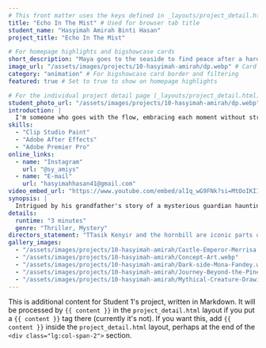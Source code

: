 ```yaml
---
# This front matter uses the keys defined in _layouts/project_detail.html
title: "Echo In The Mist" # Used for browser tab title
student_name: "Hasyimah Amirah Binti Hasan"
project_title: "Echo In The Mist"

# For homepage highlights and bigshowcase cards
short_description: "Maya goes to the seaside to find peace after a hard day."
image_url: "/assets/images/projects/10-hasyimah-amirah/dp.webp" # Card image
category: "animation" # For bigshowcase card border and filtering
featured: true # Set to true to show on homepage highlights

# For the individual project detail page (_layouts/project_detail.html)
student_photo_url: "/assets/images/projects/10-hasyimah-amirah/dp.webp"
introduction: |
  I'm someone who goes with the flow, embracing each moment without stressing about future plans. I believe in trusting the journey, even when the path ahead is unclear. Adaptable and open-minded, I face life with curiosity and calm, letting experiences shape me along the way.
skills:
  - "Clip Studio Paint"
  - "Adobe After Effects"
  - "Adobe Premier Pro"
online_links:
  - name: "Instagram"
    url: "@sy_amiys"
  - name: "E-mail"
    url: "hasyimahhasan41@gmail.com"
video_embed_url: "https://www.youtube.com/embed/alIq_wG9FNk?si=MtOoIKIImIkR8djl"
synopsis: |
  Intrigued by his grandfather's story of a mysterious guardian haunting the misty waters of Lake Kenyir, Adam, a curious teenager, sets out to uncover the truth. Armed with his grandfather's stories and a radio for safety, he paddles alone into the lake, shrouded in thick fog. His search turns cold when he meets Raja, a hornbill with piercing eyes, who seems to guide him deeper into the mist. A few disturbing things happen after Adam encounters Raja, which almost takes Adam's life.
details:
  runtime: "3 minutes"
  genre: "Thriller, Mystery"
directors_statement: "TTasik Kenyir and the hornbill are iconic parts of Malaysia’s natural and cultural heritage.  I wanted to bring a sense of mystery and wonder to younger audiences while preserving the atmosphere of Malaysian folklore."
gallery_images:
  - "/assets/images/projects/10-hasyimah-amirah/Castle-Emperor-Merrisa.webp"
  - "/assets/images/projects/10-hasyimah-amirah/Concept-Art.webp"
  - "/assets/images/projects/10-hasyimah-amirah/Dark-side-Mona-Fandey.webp"
  - "/assets/images/projects/10-hasyimah-amirah/Journey-Beyond-the-Pines-Jacob-and-Kade.webp"
  - "/assets/images/projects/10-hasyimah-amirah/Mythical-Creature-Drawing.jpg"
---
```

<!-- You can add more content here in Markdown if needed, it will appear after the gallery -->
This is additional content for Student 1's project, written in Markdown.
It will be processed by `{{ content }}` in the `project_detail.html` layout if you put a `{{ content }}` tag there (currently it's not).
If you want this, add `{{ content }}` inside the `project_detail.html` layout, perhaps at the end of the `<div class="lg:col-span-2">` section.